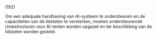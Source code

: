 (152)

Om een adequate handhaving van AI-systeem te ondersteunen en de capaciteiten van de lidstaten te versterken, moeten ondersteunende Uniestructuren voor AI-testen worden opgezet en ter beschikking van de lidstaten worden gesteld.
